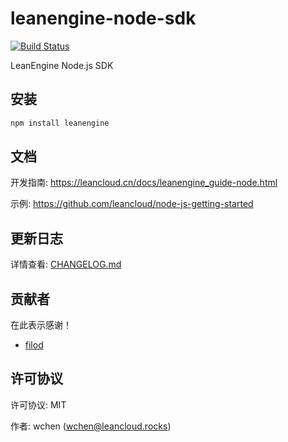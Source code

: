# leanengine-node-sdk

[![Build Status](https://travis-ci.org/leancloud/leanengine-node-sdk.svg?branch=master)](https://travis-ci.org/leancloud/leanengine-node-sdk)

LeanEngine Node.js SDK

## 安装

```bash
npm install leanengine
```

## 文档

开发指南: https://leancloud.cn/docs/leanengine_guide-node.html

示例: https://github.com/leancloud/node-js-getting-started

## 更新日志

详情查看: [CHANGELOG.md](https://github.com/leancloud/leanengine-node-sdk/blob/master/CHANGELOG.md)

## 贡献者

在此表示感谢！

* [filod](https://github.com/filod)

## 许可协议

许可协议: MIT

作者: wchen (wchen@leancloud.rocks)

